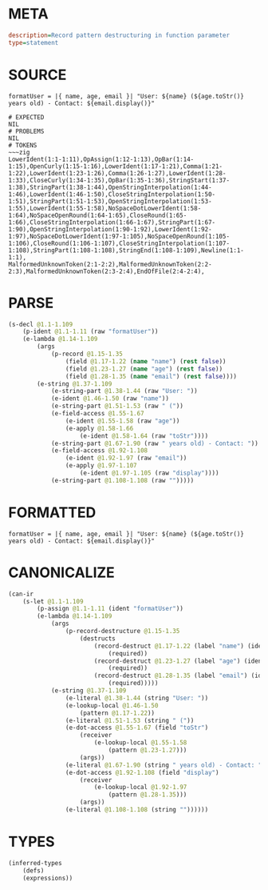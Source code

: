# META
~~~ini
description=Record pattern destructuring in function parameter
type=statement
~~~
# SOURCE
~~~roc
formatUser = |{ name, age, email }| "User: ${name} (${age.toStr()} years old) - Contact: ${email.display()}"
~~~
~~~
# EXPECTED
NIL
# PROBLEMS
NIL
# TOKENS
~~~zig
LowerIdent(1:1-1:11),OpAssign(1:12-1:13),OpBar(1:14-1:15),OpenCurly(1:15-1:16),LowerIdent(1:17-1:21),Comma(1:21-1:22),LowerIdent(1:23-1:26),Comma(1:26-1:27),LowerIdent(1:28-1:33),CloseCurly(1:34-1:35),OpBar(1:35-1:36),StringStart(1:37-1:38),StringPart(1:38-1:44),OpenStringInterpolation(1:44-1:46),LowerIdent(1:46-1:50),CloseStringInterpolation(1:50-1:51),StringPart(1:51-1:53),OpenStringInterpolation(1:53-1:55),LowerIdent(1:55-1:58),NoSpaceDotLowerIdent(1:58-1:64),NoSpaceOpenRound(1:64-1:65),CloseRound(1:65-1:66),CloseStringInterpolation(1:66-1:67),StringPart(1:67-1:90),OpenStringInterpolation(1:90-1:92),LowerIdent(1:92-1:97),NoSpaceDotLowerIdent(1:97-1:105),NoSpaceOpenRound(1:105-1:106),CloseRound(1:106-1:107),CloseStringInterpolation(1:107-1:108),StringPart(1:108-1:108),StringEnd(1:108-1:109),Newline(1:1-1:1),
MalformedUnknownToken(2:1-2:2),MalformedUnknownToken(2:2-2:3),MalformedUnknownToken(2:3-2:4),EndOfFile(2:4-2:4),
~~~
# PARSE
~~~clojure
(s-decl @1.1-1.109
	(p-ident @1.1-1.11 (raw "formatUser"))
	(e-lambda @1.14-1.109
		(args
			(p-record @1.15-1.35
				(field @1.17-1.22 (name "name") (rest false))
				(field @1.23-1.27 (name "age") (rest false))
				(field @1.28-1.35 (name "email") (rest false))))
		(e-string @1.37-1.109
			(e-string-part @1.38-1.44 (raw "User: "))
			(e-ident @1.46-1.50 (raw "name"))
			(e-string-part @1.51-1.53 (raw " ("))
			(e-field-access @1.55-1.67
				(e-ident @1.55-1.58 (raw "age"))
				(e-apply @1.58-1.66
					(e-ident @1.58-1.64 (raw "toStr"))))
			(e-string-part @1.67-1.90 (raw " years old) - Contact: "))
			(e-field-access @1.92-1.108
				(e-ident @1.92-1.97 (raw "email"))
				(e-apply @1.97-1.107
					(e-ident @1.97-1.105 (raw "display"))))
			(e-string-part @1.108-1.108 (raw "")))))
~~~
# FORMATTED
~~~roc
formatUser = |{ name, age, email }| "User: ${name} (${age.toStr()} years old) - Contact: ${email.display()}"
~~~
# CANONICALIZE
~~~clojure
(can-ir
	(s-let @1.1-1.109
		(p-assign @1.1-1.11 (ident "formatUser"))
		(e-lambda @1.14-1.109
			(args
				(p-record-destructure @1.15-1.35
					(destructs
						(record-destruct @1.17-1.22 (label "name") (ident "name")
							(required))
						(record-destruct @1.23-1.27 (label "age") (ident "age")
							(required))
						(record-destruct @1.28-1.35 (label "email") (ident "email")
							(required)))))
			(e-string @1.37-1.109
				(e-literal @1.38-1.44 (string "User: "))
				(e-lookup-local @1.46-1.50
					(pattern @1.17-1.22))
				(e-literal @1.51-1.53 (string " ("))
				(e-dot-access @1.55-1.67 (field "toStr")
					(receiver
						(e-lookup-local @1.55-1.58
							(pattern @1.23-1.27)))
					(args))
				(e-literal @1.67-1.90 (string " years old) - Contact: "))
				(e-dot-access @1.92-1.108 (field "display")
					(receiver
						(e-lookup-local @1.92-1.97
							(pattern @1.28-1.35)))
					(args))
				(e-literal @1.108-1.108 (string ""))))))
~~~
# TYPES
~~~clojure
(inferred-types
	(defs)
	(expressions))
~~~
